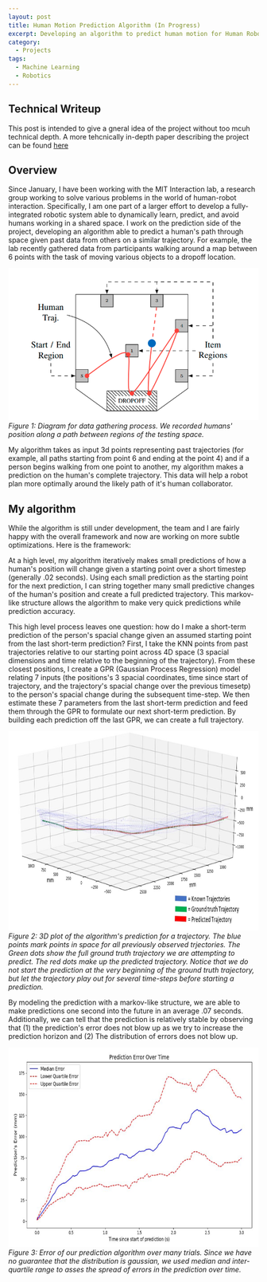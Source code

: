 ```yaml
---
layout: post
title: Human Motion Prediction Algorithm (In Progress)
excerpt: Developing an algorithm to predict human motion for Human Robot Interaction.<br><br>
category:
  - Projects
tags:
  - Machine Learning
  - Robotics
---
```


## Technical Writeup

This post is intended to give a gneral idea of the project without too mcuh technical depth.  A more tehcnically in-depth paper describing the project can be found [here](alexcuellar.github.io/assets/pdfs/human_prediction_writeup.pdf)
## Overview

Since January, I have been working with the MIT Interaction lab, a research group working to solve various problems in the world of human-robot interaction.  Specifically, I am one part of a larger effort to develop a fully-integrated robotic system able to dynamically learn, predict, and avoid humans working in a shared space.  I work on the prediction side of the project, developing an algorithm able to predict a human's path through space given past data from others on a similar trajectory.  For example, the lab recently gathered data from participants walking around a map between 6 points with the task of moving various objects to a dropoff location.  

![Testing Layout](/assets/img/Human-Prediction/Test-Layout.png)
*Figure 1: Diagram for data gathering process.  We recorded humans' position along a path between regions of the testing space.*

My algorithm takes as input 3d points representing past trajectories (for example, all paths starting from point 6 and ending at the point 4) and if a person begins walking from one point to another, my algorithm makes a prediction on the human's complete trajectory.  This data will help a robot plan more optimally around the likely path of it's human collaborator.  

## My algorithm
While the algorithm is still under development, the team and I are fairly happy with the overall framework and now are working on more subtle optimizations.  Here is the framework:

At a high level, my algorithm iteratively makes small predictions of how a human's position will change given a starting point over a short timestep (generally .02 seconds).  Using each small prediction as the starting point for the next prediction, I can string together many small predictive changes of the human's position and create a full predicted trajectory. This markov-like structure allows the algorithm to make very quick predictions while prediction accuracy.

This high level process leaves one question: how do I make a short-term prediction of the person's spacial change given an assumed starting point from the last short-term prediction? First, I take the KNN points from past trajectories relative to our starting point across 4D space (3 spacial dimensions and time relative to the beginning of the trajectory).  From these closest positions, I create a GPR (Gaussian Process Regression) model relating 7 inputs (the positions's 3 spacial coordinates, time since start of trajectory, and the trajectory's spacial change over the previous timesetp) to the person's spacial change during the subsequent time-step.  We then estimate these 7 parameters from the last short-term prediction and feed them through the GPR to formulate our next short-term prediction.  By building each prediction off the last GPR, we can create a full trajectory.

<!-- ![Prediction](/assets/img/Human-Prediction/Prediction.JPG) -->
<img src="/assets/img/Human-Prediction/Prediction.JPG"
     alt="Prediction"
     style="float: center; margin-right: 10px; width: 1328px; height: 400px" />
     <!-- 1328 x 637 -->
*Figure 2: 3D plot of the algorithm's prediction for a trajectory.  The blue points mark points in space for all previously observed trjectories.  The Green dots show the full ground truth trajectory we are attempting to predict.  The red dots make up the predicted trajectory. Notice that we do not start the prediction at the very beginning of the ground truth trajectory, but let the trajectory play out for several time-steps before starting a prediction.*

By modeling the prediction with a markov-like structure, we are able to make predictions one second into the future in an average .07 seconds.  Additionally, we can tell that the prediction is relatively stable by observing that (1) the prediction's error does not blow up as we try to increase the prediction horizon and (2) The distribution of errors does not blow up.  

<!-- ![Prediction Error](/assets/img/Human-Prediction/Prediction_Error.JPG) -->
<img src="/assets/img/Human-Prediction/Prediction_Error.JPG"
     alt="Prediction error"
     style="float: center; margin-right: 10px; width: 1119px; height: 400px" />
*Figure 3: Error of our prediction algorithm over many trials.  Since we have no guarantee that the distribution is gaussian, we used median and inter-quartile range to asses the spread of errors in the prediction over time.*